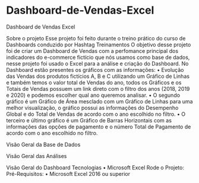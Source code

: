 # Dashboard-de-Vendas-Excel
Dashboard de Vendas Excel
 
Sobre o projeto
Esse projeto foi feito durante o treino prático do curso de Dashboards conduzido por Hashtag Treinamentos
O objetivo desse projeto foi de criar um Dashboard de Vendas com a perfomance principal dos indicadores do e-commerce fictício que nós usamos como base de dados, nesse projeto foi usado o Excel para a análise e criação do Dashboard.
No Dashboard estão presentes os gráficos com as informações:
•	Evolução das Vendas dos produtos fictícios A, B e C utilizando um Gráfico de Linhas e também temos o valor total de Vendas do ano, todos os Gráficos e os Totais de Vendas possuem um link direto com o filtro dos anos (2018, 2019 e 2020) e podemos escolher qual ano queremos analisar.
•	O segundo gráfico é um Gráfico de Área mesclado com um Gráfico de Linhas para uma melhor visualização, o gráfico possui as informações do Desempenho Global e do Total de Vendas de acordo com o ano escolhido no filtro.
•	O terceiro e último gráfico é um Gráfico de Barras Horizontais com as informações das opções de pagamento e o número Total de Pagamento de acordo com o ano escolhido no filtro.



Visão Geral da Base de Dados
 
Visão Geral das Análises
 



Visão Geral do Dashboard 
Tecnologias
•	Microsoft Excel
Rode o Projeto:
Pré-Requisitos:
•	Microsoft Excel 2016 ou superior
